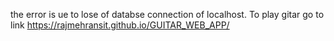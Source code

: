 the error is ue to lose of databse connection of localhost.
To play gitar go to link 
https://rajmehransit.github.io/GUITAR_WEB_APP/
